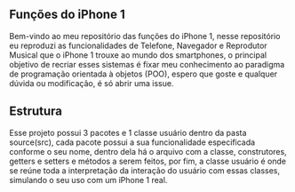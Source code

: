 ## Funções do iPhone 1

Bem-vindo ao meu repositório das funções do iPhone 1, nesse repositório eu reproduzi as funcionalidades de Telefone, Navegador e Reprodutor Musical que o iPhone 1 trouxe ao mundo dos smartphones, o principal objetivo de recriar esses sistemas é fixar meu conhecimento ao paradigma de programação orientada à objetos (POO), espero que goste e qualquer dúvida ou modificação, é só abrir uma issue.

## Estrutura

Esse projeto possui 3 pacotes e 1 classe usuário dentro da pasta source(src), cada pacote possui a sua funcionalidade especificada conforme o seu nome, dentro dela há o arquivo com a classe, construtores, getters e setters e métodos a serem feitos, por fim, a classe usuário é onde se reúne toda a interpretação da interação do usuário com essas classes, simulando o seu uso com um iPhone 1 real.
